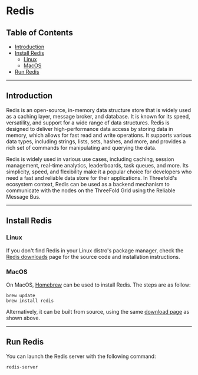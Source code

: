 <h1> Redis </h1>

<h2> Table of Contents </h2>

- [Introduction](#introduction)
- [Install Redis](#install-redis)
  - [Linux](#linux)
  - [MacOS](#macos)
- [Run Redis](#run-redis)

***

## Introduction

Redis is an open-source, in-memory data structure store that is widely used as a caching layer, message broker, and database. It is known for its speed, versatility, and support for a wide range of data structures. Redis is designed to deliver high-performance data access by storing data in memory, which allows for fast read and write operations. It supports various data types, including strings, lists, sets, hashes, and more, and provides a rich set of commands for manipulating and querying the data.

Redis is widely used in various use cases, including caching, session management, real-time analytics, leaderboards, task queues, and more. Its simplicity, speed, and flexibility make it a popular choice for developers who need a fast and reliable data store for their applications. In Threefold's ecosystem context, Redis can be used as a backend mechanism to communicate with the nodes on the ThreeFold Grid using the Reliable Message Bus.

***

## Install Redis

### Linux

If you don't find Redis in your Linux distro's package manager, check the [Redis downloads](https://redis.io/download) page for the source code and installation instructions.

### MacOS

On MacOS, [Homebrew](https://brew.sh/) can be used to install Redis. The steps are as follow:

```
brew update
brew install redis
```

Alternatively, it can be built from source, using the same [download page](https://redis.io/download/) as shown above.

***

## Run Redis

You can launch the Redis server with the following command:

```
redis-server
```
